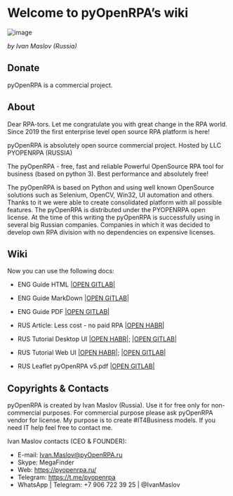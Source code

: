 <!-- pyOpenRPA documentation master file, created by
sphinx-quickstart on Sat Dec 19 23:59:00 2020.
You can adapt this file completely to your liking, but it should at least
contain the root `toctree` directive. -->
# Welcome to pyOpenRPA’s wiki


![image](Wiki/ENG_Guide/markdown/img/ModalGuide.png)

*by Ivan Maslov (Russia)*

## Donate

pyOpenRPA is a commercial project.

## About

Dear RPA-tors. Let me congratulate you with great change in the RPA world. Since 2019 the first enterprise level open source RPA platform is here!

pyOpenRPA is absolutely open source commercial project. Hosted by LLC PYOPENRPA (RUSSIA)

The pyOpenRPA - free, fast and reliable
Powerful OpenSource RPA tool for business (based on python 3). Best performance and absolutely free!

The pyOpenRPA is based on Python and using well known OpenSource solutions such as Selenium, OpenCV, Win32, UI automation and others. Thanks to it we were able to create consolidated platform with all possible features.
The pyOpenRPA is distributed under the PYOPENRPA open license.
At the time of this writing the pyOpenRPA is successfully using in several big Russian companies. Companies in which it was decided to develop own RPA division with no dependencies on expensive licenses.

## Wiki

Now you can use the following docs:

- ENG Guide HTML [|OPEN GITLAB|](Wiki/ENG_Guide/html/index.html) 
- ENG Guide MarkDown [|OPEN GITLAB|](Wiki/ENG_Guide/markdown/index.md) 
- ENG Guide PDF [|OPEN GITLAB|](Wiki/ENG_Guide/pdf/pyOpenRPA_Guide_ENG.pdf)

- RUS Article: Less cost - no paid RPA [|OPEN HABR|](https://habr.com/ru/post/506766/) 
- RUS Tutorial Desktop UI [|OPEN HABR|](https://habr.com/ru/post/509644/); [|OPEN GITLAB|](Wiki/RUS_Tutorial/DesktopGUI_Habr/README.md)
- RUS Tutorial Web UI [|OPEN HABR|](https://habr.com/ru/post/515310/); [|OPEN GITLAB|](Wiki/RUS_Tutorial/WebGUI_Habr/3.%20WebGUI_Habr.md)
- RUS Leaflet pyOpenRPA v5.pdf [|OPEN GITLAB|](Wiki/RUS_Leaflet/RUS%20Leaflet%20pyOpenRPA%20v5.pdf)

## Copyrights & Contacts
pyOpenRPA is created by Ivan Maslov (Russia). Use it for free only for non-commercial purposes. For commercial purpose please ask pyOpenRPA vendor for license.
My purpose is to create #IT4Business models. 
If you need IT help feel free to contact me.

Ivan Maslov contacts (CEO & FOUNDER): 

- E-mail: Ivan.Maslov@pyOpenRPA.ru
- Skype: MegaFinder
- Web: https://pyopenrpa.ru/
- Telegram: https://t.me/pyopenrpa
- WhatsApp | Telegram: +7 906 722 39 25 | @IvanMaslov